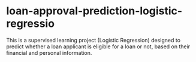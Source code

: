 # loan-approval-prediction-logistic-regressio
This is a supervised learning project (Logistic Regression) designed to predict whether a loan applicant is eligible for a loan or not, based on their financial and personal information.
